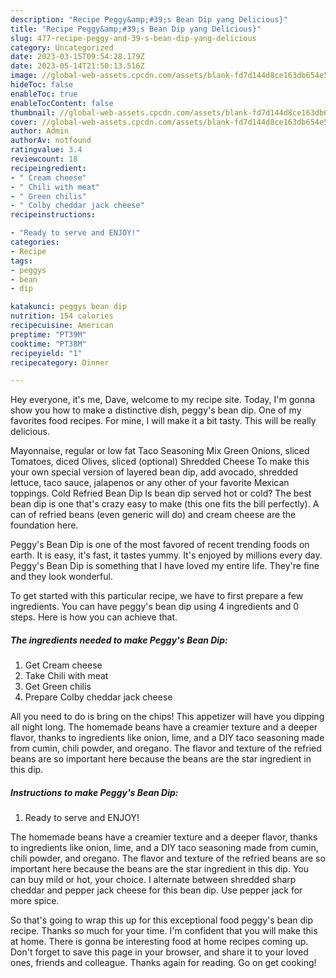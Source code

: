 ```yaml
---
description: "Recipe Peggy&amp;#39;s Bean Dip yang Delicious}"
title: "Recipe Peggy&amp;#39;s Bean Dip yang Delicious}"
slug: 477-recipe-peggy-and-39-s-bean-dip-yang-delicious
category: Uncategorized
date: 2023-03-15T09:54:28.179Z
date: 2023-05-14T21:50:13.516Z
image: //global-web-assets.cpcdn.com/assets/blank-fd7d144d8ce163db654e5a02c40b08a2775adb7897d16e4062681dc7e1b2800f.png
hideToc: false
enableToc: true
enableTocContent: false
thumbnail: //global-web-assets.cpcdn.com/assets/blank-fd7d144d8ce163db654e5a02c40b08a2775adb7897d16e4062681dc7e1b2800f.png
cover: //global-web-assets.cpcdn.com/assets/blank-fd7d144d8ce163db654e5a02c40b08a2775adb7897d16e4062681dc7e1b2800f.png
author: Admin
authorAv: notfound
ratingvalue: 3.4
reviewcount: 18
recipeingredient:
- " Cream cheese"
- " Chili with meat"
- " Green chilis"
- " Colby cheddar jack cheese"
recipeinstructions:

- "Ready to serve and ENJOY!"
categories:
- Recipe
tags:
- peggys
- bean
- dip

katakunci: peggys bean dip 
nutrition: 154 calories
recipecuisine: American
preptime: "PT39M"
cooktime: "PT38M"
recipeyield: "1"
recipecategory: Dinner

---
```



Hey everyone, it's me, Dave, welcome to my recipe site. Today, I'm gonna show you how to make a distinctive dish, peggy&#39;s bean dip. One of my favorites food recipes. For mine, I will make it a bit tasty. This will be really delicious.

Mayonnaise, regular or low fat Taco Seasoning Mix Green Onions, sliced Tomatoes, diced Olives, sliced (optional) Shredded Cheese To make this your own special version of layered bean dip, add avocado, shredded lettuce, taco sauce, jalapenos or any other of your favorite Mexican toppings. Cold Refried Bean Dip Is bean dip served hot or cold? The best bean dip is one that&#39;s crazy easy to make (this one fits the bill perfectly). A can of refried beans (even generic will do) and cream cheese are the foundation here.

Peggy&#39;s Bean Dip is one of the most favored of recent trending foods on earth. It is easy, it's fast, it tastes yummy. It's enjoyed by millions every day. Peggy&#39;s Bean Dip is something that I have loved my entire life. They're fine and they look wonderful.


To get started with this particular recipe, we have to first prepare a few ingredients. You can have peggy&#39;s bean dip using 4 ingredients and 0 steps. Here is how you can achieve that.

<!--inarticleads1-->

##### The ingredients needed to make Peggy&#39;s Bean Dip:

1. Get  Cream cheese
1. Take  Chili with meat
1. Get  Green chilis
1. Prepare  Colby cheddar jack cheese


All you need to do is bring on the chips! This appetizer will have you dipping all night long. The homemade beans have a creamier texture and a deeper flavor, thanks to ingredients like onion, lime, and a DIY taco seasoning made from cumin, chili powder, and oregano. The flavor and texture of the refried beans are so important here because the beans are the star ingredient in this dip. 

<!--inarticleads2-->

##### Instructions to make Peggy&#39;s Bean Dip:


1. Ready to serve and ENJOY!

The homemade beans have a creamier texture and a deeper flavor, thanks to ingredients like onion, lime, and a DIY taco seasoning made from cumin, chili powder, and oregano. The flavor and texture of the refried beans are so important here because the beans are the star ingredient in this dip. You can buy mild or hot, your choice. I alternate between shredded sharp cheddar and pepper jack cheese for this bean dip. Use pepper jack for more spice. 

So that's going to wrap this up for this exceptional food peggy&#39;s bean dip recipe. Thanks so much for your time. I'm confident that you will make this at home. There is gonna be interesting food at home recipes coming up. Don't forget to save this page in your browser, and share it to your loved ones, friends and colleague. Thanks again for reading. Go on get cooking!
